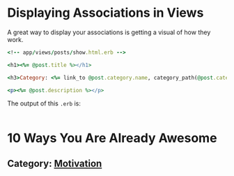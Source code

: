 # Displaying Associations in Views

A great way to display your associations is getting a visual of how they work.

```ruby
<!-- app/views/posts/show.html.erb -->

<h1><%= @post.title %></h1>

<h3>Category: <%= link_to @post.category.name, category_path(@post.category) if @post.category %></h3>

<p><%= @post.description %></p>
```

The output of this `.erb` is:

```ruby

```
# 10 Ways You Are Already Awesome
## Category: <u>Motivation</u>
```ruby

```
